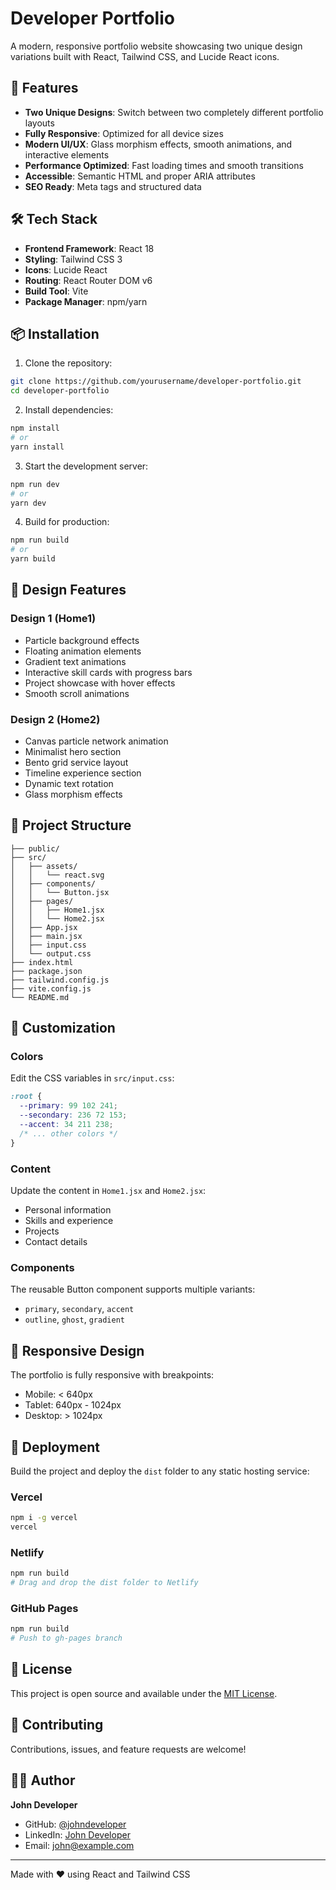 # Developer Portfolio

A modern, responsive portfolio website showcasing two unique design variations built with React, Tailwind CSS, and Lucide React icons.

## 🚀 Features

- **Two Unique Designs**: Switch between two completely different portfolio layouts
- **Fully Responsive**: Optimized for all device sizes
- **Modern UI/UX**: Glass morphism effects, smooth animations, and interactive elements
- **Performance Optimized**: Fast loading times and smooth transitions
- **Accessible**: Semantic HTML and proper ARIA attributes
- **SEO Ready**: Meta tags and structured data

## 🛠️ Tech Stack

- **Frontend Framework**: React 18
- **Styling**: Tailwind CSS 3
- **Icons**: Lucide React
- **Routing**: React Router DOM v6
- **Build Tool**: Vite
- **Package Manager**: npm/yarn

## 📦 Installation

1. Clone the repository:
```bash
git clone https://github.com/yourusername/developer-portfolio.git
cd developer-portfolio
```

2. Install dependencies:
```bash
npm install
# or
yarn install
```

3. Start the development server:
```bash
npm run dev
# or
yarn dev
```

4. Build for production:
```bash
npm run build
# or
yarn build
```

## 🎨 Design Features

### Design 1 (Home1)
- Particle background effects
- Floating animation elements
- Gradient text animations
- Interactive skill cards with progress bars
- Project showcase with hover effects
- Smooth scroll animations

### Design 2 (Home2)
- Canvas particle network animation
- Minimalist hero section
- Bento grid service layout
- Timeline experience section
- Dynamic text rotation
- Glass morphism effects

## 📁 Project Structure

```
├── public/
├── src/
│   ├── assets/
│   │   └── react.svg
│   ├── components/
│   │   └── Button.jsx
│   ├── pages/
│   │   ├── Home1.jsx
│   │   └── Home2.jsx
│   ├── App.jsx
│   ├── main.jsx
│   ├── input.css
│   └── output.css
├── index.html
├── package.json
├── tailwind.config.js
├── vite.config.js
└── README.md
```

## 🎯 Customization

### Colors
Edit the CSS variables in `src/input.css`:
```css
:root {
  --primary: 99 102 241;
  --secondary: 236 72 153;
  --accent: 34 211 238;
  /* ... other colors */
}
```

### Content
Update the content in `Home1.jsx` and `Home2.jsx`:
- Personal information
- Skills and experience
- Projects
- Contact details

### Components
The reusable Button component supports multiple variants:
- `primary`, `secondary`, `accent`
- `outline`, `ghost`, `gradient`

## 📱 Responsive Design

The portfolio is fully responsive with breakpoints:
- Mobile: < 640px
- Tablet: 640px - 1024px
- Desktop: > 1024px

## 🚀 Deployment

Build the project and deploy the `dist` folder to any static hosting service:

### Vercel
```bash
npm i -g vercel
vercel
```

### Netlify
```bash
npm run build
# Drag and drop the dist folder to Netlify
```

### GitHub Pages
```bash
npm run build
# Push to gh-pages branch
```

## 📄 License

This project is open source and available under the [MIT License](LICENSE).

## 🤝 Contributing

Contributions, issues, and feature requests are welcome!

## 👨‍💻 Author

**John Developer**
- GitHub: [@johndeveloper](https://github.com)
- LinkedIn: [John Developer](https://linkedin.com)
- Email: john@example.com

---

Made with ❤️ using React and Tailwind CSS